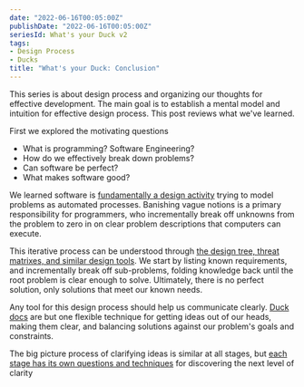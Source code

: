```yaml
---
date: "2022-06-16T00:05:00Z"
publishDate: "2022-06-16T00:05:00Z"
seriesId: What's your Duck v2
tags:
- Design Process
- Ducks
title: "What's your Duck: Conclusion"
---
```

This series is about design process and organizing our thoughts for effective development. The main goal is to establish a mental model and intuition for effective design process. This post reviews what we've learned.
<!--more-->

First we explored the motivating questions
- What is programming? Software Engineering?
- How do we effectively break down problems?
- Can software be perfect?
- What makes software good?

We learned software is [fundamentally a design activity](2022-06-16-1-Software-as-Clarity.md) trying to model problems as automated processes.
Banishing vague notions is a primary responsibility for programmers, who incrementally break off
unknowns from the problem to zero in on clear problem descriptions that computers can execute.

This iterative process can be understood through [the design tree, threat matrixes, and similar design tools](./2022-06-16-2-Design-Tree-and-Incremental-Progress.md). We start by listing known requirements, and incrementally break off sub-problems, folding knowledge back until the root problem is clear enough to solve.  Ultimately, there is no perfect solution, only solutions that meet our known needs.

Any tool for this design process should help us communicate clearly. [Duck docs](./2022-06-16-3-Ducks.md) are but one flexible technique for getting ideas out of our heads, making them clear, and balancing solutions against our problem's goals and constraints.

The big picture process of clarifying ideas is similar at all stages, but [each stage has its own questions and techniques](./2022-06-16-4-Stage-Specific-Questions.md) for discovering the next level of clarity